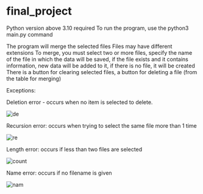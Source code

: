 # final_project

Python version above 3.10 required
To run the program, use the python3 main.py command

The program will merge the selected files
Files may have different extensions
To merge, you must select two or more files, specify the name of the file in which the data will be saved, if the file exists and it contains information, new data will be added to it, if there is no file, it will be created
There is a button for clearing selected files, a button for deleting a file (from the table for merging)

Exceptions:

Deletion error - occurs when no item is selected to delete.

![de](https://user-images.githubusercontent.com/102587539/170175081-99c98084-b03a-489e-82e2-c70eaf6a87c2.png)


Recursion error: occurs when trying to select the same file more than 1 time

![re](https://user-images.githubusercontent.com/102587539/170175112-5036e356-5f46-4c0e-924b-3cb822d94acf.png)


Length error: occurs if less than two files are selected

![count](https://user-images.githubusercontent.com/102587539/170175140-e21aa27a-cec7-4a9a-84bd-23fd6df59931.png)


Name error: occurs if no filename is given

![nam](https://user-images.githubusercontent.com/102587539/170175151-0d019754-b697-4735-b61c-4edde12665b6.png)
